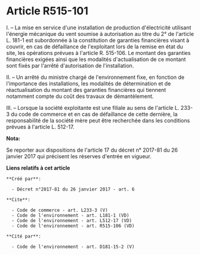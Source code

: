 # Article R515-101

I. – La mise en service d'une installation de production d'électricité utilisant l'énergie mécanique du vent soumise à
autorisation au titre du 2° de l'article L. 181-1 est subordonnée à la constitution de garanties financières visant à
couvrir, en cas de défaillance de l'exploitant lors de la remise en état du site, les opérations prévues à l'article R.
515-106. Le montant des garanties financières exigées ainsi que les modalités d'actualisation de ce montant sont fixés par
l'arrêté d'autorisation de l'installation.

II. – Un arrêté du ministre chargé de l'environnement fixe, en fonction de l'importance des installations, les modalités de
détermination et de réactualisation du montant des garanties financières qui tiennent notamment compte du coût des travaux de
démantèlement.

III. – Lorsque la société exploitante est une filiale au sens de l'article L. 233-3 du code de commerce et en cas de
défaillance de cette dernière, la responsabilité de la société mère peut être recherchée dans les conditions prévues à
l'article L. 512-17.

**Nota:**

Se reporter aux dispositions de l'article 17 du décret n° 2017-81 du 26 janvier 2017 qui précisent les réserves d'entrée en
vigueur.

**Liens relatifs à cet article**

	**Créé par**:

	  - Décret n°2017-81 du 26 janvier 2017 - art. 6

	**Cite**:

	  - Code de commerce - art. L233-3 (V)
	  - Code de l'environnement - art. L181-1 (VD)
	  - Code de l'environnement - art. L512-17 (VD)
	  - Code de l'environnement - art. R515-106 (VD)

	**Cité par**:

	  - Code de l'environnement - art. D181-15-2 (V)
